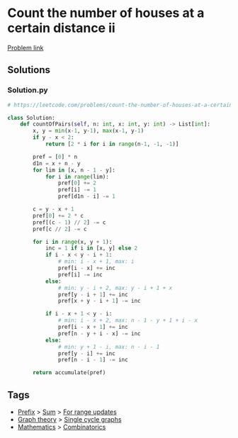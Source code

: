 # Count the number of houses at a certain distance ii

[Problem link](https://leetcode.com/problems/count-the-number-of-houses-at-a-certain-distance-ii/)

## Solutions


### Solution.py
```py
# https://leetcode.com/problems/count-the-number-of-houses-at-a-certain-distance-ii/

class Solution:
    def countOfPairs(self, n: int, x: int, y: int) -> List[int]:
        x, y = min(x-1, y-1), max(x-1, y-1)
        if y - x < 2:
            return [2 * i for i in range(n-1, -1, -1)]

        pref = [0] * n
        d1n = x + n - y
        for lim in [x, n - 1 - y]:
            for i in range(lim):
                pref[0] += 2
                pref[i] -= 1
                pref[d1n - i] -= 1

        c = y - x + 1
        pref[0] += 2 * c
        pref[(c - 1) // 2] -= c
        pref[c // 2] -= c

        for i in range(x, y + 1):
            inc = 1 if i in [x, y] else 2
            if i - x < y - i + 1:
                # min: i - x + 1, max: i
                pref[i - x] += inc
                pref[i] -= inc
            else:
                # min: y - i + 2, max: y - i + 1 + x
                pref[y - i + 1] += inc
                pref[x + y - i + 1] -= inc

            if i - x + 1 < y - i:
                # min: i - x + 2, max: n - 1 - y + 1 + i - x
                pref[i - x + 1] += inc
                pref[n - y + i - x] -= inc
            else:
                # min: y + 1 - i, max: n - i - 1
                pref[y - i] += inc
                pref[n - i - 1] -= inc

        return accumulate(pref)
```
## Tags

* [Prefix](/README.md#Prefix) > [Sum](/README.md#Prefix-Sum) > [For range updates](/README.md#Prefix-Sum-For_range_updates)
* [Graph theory](/README.md#Graph_theory) > [Single cycle graphs](/README.md#Graph_theory-Single_cycle_graphs)
* [Mathematics](/README.md#Mathematics) > [Combinatorics](/README.md#Mathematics-Combinatorics)
